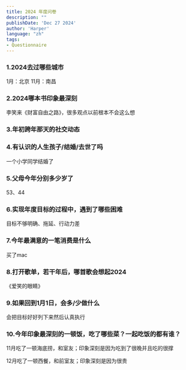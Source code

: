 ```yaml
---
title: 2024 年度问卷
description: ""
publishDate: 'Dec 27 2024'
author: 'Harper'
language: "zh"
tags: 
- Questionnaire
---
```


### 1.2024去过哪些城市

1月：北京
11月：南昌

### 2.2024哪本书印象最深刻

李笑来《财富自由之路》，很多观点以前根本不会这么想
### 3.年初跨年那天的社交动态


### 4.有认识的人生孩子/结婚/去世了吗

一个小学同学结婚了
### 5.父母今年分别多少岁了

53、44

### 6.实现年度目标的过程中，遇到了哪些困难

目标不够明确、拖延、行动力差

### 7.今年最满意的一笔消费是什么

买了mac

### 8.打开歌单，若干年后，哪首歌会想起2024

《爱笑的眼睛》

### 9.如果回到1月1日，会多/少做什么

会把目标好好列下来然后认真执行

### 10.今年印象最深刻的一顿饭，吃了哪些菜？一起吃饭的都有谁？

11月吃了一顿海底捞，和室友；印象深刻是因为吃到了很晚并且吃的很撑

12月吃了一顿西餐，和前室友；印象深刻是因为很贵